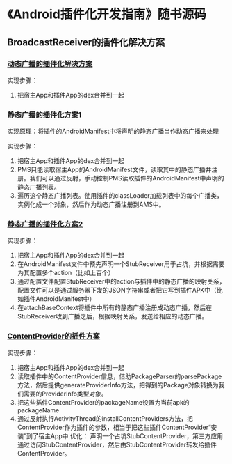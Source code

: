 # 《Android插件化开发指南》随书源码

## BroadcastReceiver的插件化解决方案
### [动态广播的插件化解决方案](./Receiver1.0)
实现步骤：
1. 把宿主App和插件App的dex合并到一起
### [静态广播的插件化方案1](./Receiver1.1)
实现原理：将插件的AndroidManifest中将声明的静态广播当作动态广播来处理

实现步骤：
1. 把宿主App和插件App的dex合并到一起
2. PMS只能读取宿主App的AndroidManifest文件，读取其中的静态广播并注册。我们可以通过反射，手动控制PMS读取插件的AndroidManifest中声明的静态广播列表。
3. 遍历这个静态广播列表。使用插件的classLoader加载列表中的每个广播类，实例化成一个对象，然后作为动态广播注册到AMS中。
### [静态广播的插件化方案2](./Receiver1.2)
实现步骤：
1. 把宿主App和插件App的dex合并到一起
2. 在AndroidManifest文件中预先声明一个StubReceiver用于占坑，并根据需要为其配置多个action（比如上百个）
3. 通过配置文件配置StubReceiver中的action与插件中的静态广播的映射关系，配置文件可以是通过服务器下发的JSON字符串或者把它写到插件APK中（比如插件AndroidManifest中）
4. 在attachBaseContext将插件中所有的静态广播注册成动态广播，然后在StubReceiver收到广播之后，根据映射关系，发送给相应的动态广播。
### [ContentProvider的插件方案](./ContentProvider2)
实现步骤：
1. 把宿主App和插件App的dex合并到一起
2. 读取插件中的ContentProvider信息，借助PackageParser的parsePackage方法，然后提供generateProviderInfo方法，把得到的Package对象转换为我们需要的ProviderInfo类型对象。
3. 把这些插件ContentProvider的packageName设置为当前apk的packageName
4. 通过反射执行ActivityThread的installContentProviders方法，把ContentProvider作为插件的参数，相当于把这些插件ContentProvider“安装”到了宿主App中
优化：
声明一个占坑StubContentProvider，第三方应用通过访问StubContentProvider，然后由StubContentProvider转发给插件ContentProvider。